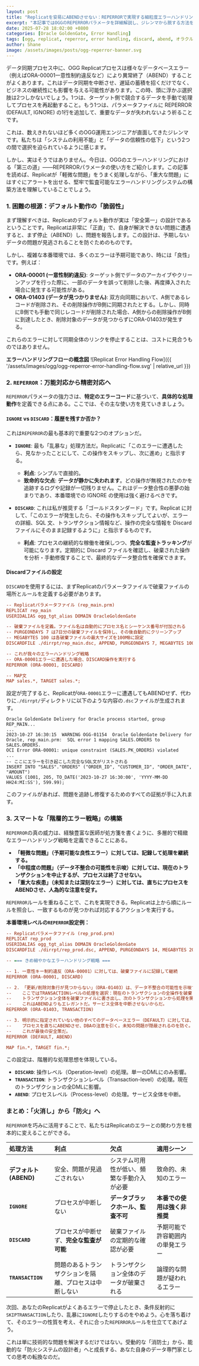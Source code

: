 ```yaml
---
layout: post
title: "Replicatを安易にABENDさせない：REPERRORで実現する細粒度エラーハンドリング"
excerpt: "本記事ではOGGのREPERRORパラメータを詳細解説し、ジレンマから脱する方法を紹介します。DISCARDとTRANSACTIONオプションを使用することで、耐障害性があり監査可能な細粒度エラーハンドリング戦略を構築し、システムの高可用性とデータ一貫性の完璧なバランスを実現できます。"
date: 2025-07-28 18:02:00 +0800
categories: [Oracle GoldenGate, Error Handling]
tags: [ogg, replicat, reperror, error handling, discard, abend, オラクルゴールデンゲート, エラーハンドリング, クロスプラットフォーム移行, エンディアン]
author: Shane
image: /assets/images/posts/ogg-reperror-banner.svg
---
```


データ同期プロセス中に、OGG Replicatプロセスは様々なデータベースエラー（例えばORA-00001一意性制約違反など）により異常終了（ABEND）することがよくあります。これはデータ同期を中断させ、遅延の蓄積を招くだけでなく、ビジネスの継続性にも影響を与える可能性があります。この時、頭に浮かぶ選択肢は2つしかないでしょう。1つは、ターゲット側で競合するデータを手動で処理してプロセスを再起動すること。もう1つは、パラメータファイルに REPERROR (DEFAULT, IGNORE) の1行を追加して、重要なデータが失われないよう祈ることです。

これは、数えきれないほど多くのOGG運用エンジニアが直面してきたジレンマです。私たちは「システムの利用不能」と「データの信頼性の低下」という2つの間で選択を迫られているように感じます。

しかし、実はそうではありません。今日は、OGGのエラーハンドリングにおける「第三の道」——REPERRORパラメータの使い方をご紹介します。この記事を読めば、Replicatが「軽微な問題」をうまく処理しながら、「重大な問題」にはすぐにアラートを出せる、堅牢で監査可能なエラーハンドリングシステムの構築方法を理解していることでしょう。

### 1. 困難の根源：デフォルト動作の「脆弱性」

まず理解すべきは、Replicatのデフォルト動作が実は「安全第一」の設計であるということです。Replicatは非常に「正直」で、自身が解決できない問題に遭遇すると、まず停止（ABEND）し、問題を報告します。この設計は、予期しないデータの問題が見逃されることを防ぐためのものです。

しかし、複雑な本番環境では、多くのエラーは予期可能であり、時には「良性」です。例えば：

*   **ORA-00001 (一意性制約違反)**: ターゲット側でデータのアーカイブやクリーンアップを行った際に、一部のデータを誤って削除した後、再度挿入された場合に発生する可能性がある。
*   **ORA-01403 (データが見つかりません)**: 双方向同期において、A側であるレコードが削除され、その削除操作がB側に同期されたとする。しかし、同時にB側でも手動で同じレコードが削除された場合、A側からの削除操作がB側に到達したとき、削除対象のデータが見つからずにORA-01403が発生する。

これらのエラーに対して同期全体のリンクを停止することは、コストに見合うものではありません。

**エラーハンドリングフローの概念図**
![Replicat Error Handling Flow]({{ '/assets/images/ogg/ogg-reperror-error-handling-flow.svg' | relative_url }})

### 2. `REPERROR`：万能対応から精密対応へ

`REPERROR`パラメータの強力さは、**特定のエラーコード**に基づいて、**具体的な処理動作**を定義できる点にある。ここでは、その主な使い方を見ていきましょう。

#### `IGNORE` vs `DISCARD`：履歴を残すか否か？

これは`REPERROR`の最も基本的で重要な2つのオプションだ。

*   **`IGNORE`**: 最も「乱暴な」処理方法だ。Replicatに「このエラーに遭遇したら、見なかったことにして、この操作をスキップし、次に進め」と指示する。
    *   **利点**: シンプルで直接的。
    *   **致命的な欠点**: **データが静かに失われます**。どの操作が無視されたのかを追跡するログや記録が一切残りません。これはデータ整合性の悪夢の始まりであり、本番環境での IGNORE の使用は強く避けるべきです。

*   **`DISCARD`**: これは私が推奨する「ゴールドスタンダード」です。Replicat に対して、「このエラーが発生したら、その操作もスキップしてよいが、エラーの詳細、SQL 文、トランザクション情報など、操作の完全な情報を Discard ファイルにそのまま記録するように」と指示するものです。
    *   **利点**: プロセスの継続的な稼働を確保しつつ、**完全な監査トラッキング**が可能になります。定期的に Discard ファイルを確認し、破棄された操作を分析・手動修復することで、最終的なデータ整合性を確保できます。
      
#### Discardファイルの設定

`DISCARD`を使用するには、まずReplicatのパラメータファイルで破棄ファイルの場所とルールを定義する必要があります。

```ini
-- Replicatパラメータファイル (rep_main.prm)
REPLICAT rep_main
USERIDALIAS ogg_tgt_alias DOMAIN OracleGoldenGate

-- 破棄ファイルを定義。ファイル名は自動的にプロセス名とシーケンス番号が付加される
-- PURGEONDAYS 7 は7日分の破棄ファイルを保持し、その後自動的にクリーンアップ
-- MEGABYTES 100 は各破棄ファイルの最大サイズを100MBに設定
DISCARDFILE ./dirrpt/rep_main.dsc, APPEND, PURGEONDAYS 7, MEGABYTES 100

-- これが我々のエラーハンドリング戦略
-- ORA-00001エラーに遭遇した場合、DISCARD操作を実行する
REPERROR (ORA-00001, DISCARD)

-- MAP文
MAP sales.*, TARGET sales.*;
```
設定が完了すると、Replicatが`ORA-00001`エラーに遭遇してもABENDせず、代わりに`./dirrpt/`ディレクトリに以下のような内容の`.dsc`ファイルが生成されます。
```
Oracle GoldenGate Delivery for Oracle process started, group REP_MAIN...
...
2023-10-27 16:30:15  WARNING OGG-01154  Oracle GoldenGate Delivery for Oracle, rep_main.prm:  SQL error 1 mapping SALES.ORDERS to SALES.ORDERS.
OCI Error ORA-00001: unique constraint (SALES.PK_ORDERS) violated
...
-- ここにエラーを引き起こした完全なSQL文がリストされる
INSERT INTO "SALES"."ORDERS" ("ORDER_ID", "CUSTOMER_ID", "ORDER_DATE", "AMOUNT")
VALUES (1001, 205, TO_DATE('2023-10-27 16:30:00', 'YYYY-MM-DD HH24:MI:SS'), 599.99);
```
このファイルがあれば、問題を追跡し修復するためのすべての証拠が手に入れます。

### 3. スマートな「階層的エラー戦略」の構築

`REPERROR`の真の威力は、経験豊富な医師が処方箋を書くように、多層的で精緻なエラーハンドリング戦略を定義できることにある。

*   **「軽微な問題」（予期可能な良性エラー）に対しては、記録して処理を継続する。**
*   **「中程度の問題」（データ不整合の可能性を示唆）に対しては、現在のトランザクションを中止するが、プロセスは終了させない。**
*   **「重大な疾患」（未知または深刻なエラー）に対しては、直ちにプロセスをABENDさせ、人為的な注意を促す。**

`REPERROR`ルールを重ねることで、これを実現できる。Replicatは上から順にルールを照合し、一致するものが見つかれば対応するアクションを実行する。

**本番環境レベルの`REPERROR`設定例：**
```ini
-- Replicatパラメータファイル (rep_prod.prm)
REPLICAT rep_prod
USERIDALIAS ogg_tgt_alias DOMAIN OracleGoldenGate
DISCARDFILE ./dirrpt/rep_prod.dsc, APPEND, PURGEONDAYS 14, MEGABYTES 200

-- === きめ細やかなエラーハンドリング戦略 ===

-- 1. 一意性キー制約違反（ORA-00001）に対しては、破棄ファイルに記録して継続
REPERROR (ORA-00001, DISCARD)

-- 2. 「更新/削除対象行が見つからない」（ORA-01403）は、データ不整合の可能性を示唆する。
--    ここではTRANSACTIONレベルの処理を選択：現在のトランザクションの全操作を破棄し、
--    トランザクション全体を破棄ファイルに書き出し、次のトランザクションから処理を開始する。
--    これはABENDよりもエレガントだ。サービス全体を中断させないからだ。
REPERROR (ORA-01403, TRANSACTION)

-- 3. 明示的に指定されていない他のすべてのデータベースエラー（DEFAULT）に対しては、
--    プロセスを直ちにABENDさせ、DBAの注意を引く。未知の問題が隠蔽されるのを防ぐ。
--    これが最後の安全策だ。
REPERROR (DEFAULT, ABEND)

MAP fin.*, TARGET fin.*;
```
この設定は、階層的な処理思想を体現している。
*   **`DISCARD`**: 操作レベル（Operation-level）の処理。単一のDMLにのみ影響。
*   **`TRANSACTION`**: トランザクションレベル（Transaction-level）の処理。現在のトランザクションの全DMLに影響。
*   **`ABEND`**: プロセスレベル（Process-level）の处理。サービス全体を中断。

### まとめ：「火消し」から「防火」へ

`REPERROR`を巧みに活用することで、私たちはReplicatのエラーとの関わり方を根本的に変えることができる。

| 処理方法 | 利点 | 欠点 | 適用シーン |
| :--- | :--- | :--- | :--- |
| **デフォルト (ABEND)** | 安全、問題が見過ごされない | システム可用性が低い、頻繁な手動介入が必要 | 致命的、未知のエラー |
| **`IGNORE`** | プロセスが中断しない | **データブラックホール、監査不可** | **本番での使用は強く非推奨** |
| **`DISCARD`** | プロセスが中断せず、**完全な監査が可能** | 破棄ファイルの定期的な確認が必要 | 予期可能で許容範囲内の単発エラー |
| **`TRANSACTION`**| 問題のあるトランザクションを隔離、プロセスは中断しない | トランザクション全体のデータが破棄される | 論理的な問題が疑われるエラー |

次回、あなたのReplicatがよくあるエラーで停止したとき、条件反射的に`SKIPTRANSACTION`したり、乱暴に`IGNORE`したりするのをやめよう。心を落ち着けて、そのエラーの性質を考え、それに合った`REPERROR`ルールを仕立ててあげよう。

これは単に技術的な問題を解決するだけではない。受動的な「消防士」から、能動的な「防火システムの設計者」へと成長する、あなた自身のデータ専門家としての思考の転換なのだ。 
